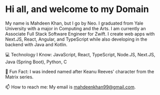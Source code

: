 # Hi all, and welcome to my Domain
My name is Mahdeen Khan, but I go by Neo. I graduated from Yale University with a major in Computing and the Arts. I am currently an Associate Full Stack Software Engineer for Zwift. I create web apps with Next.JS, React, Angular, and TypeScript while also developing in the backend with Java and Kotlin.


💻 Technology I Know: JavaScript, React, TypeScript, Node.JS, Next.JS, Java (Spring Boot), Python, C

🎥 Fun Fact: I was indeed named after Keanu Reeves' character from the Matrix series.

📫 How to reach me: My email is mahdeenkhan99@gmail.com.

<!--
**MrSuperNero/MrSuperNero** is a ✨ _special_ ✨ repository because its `README.md` (this file) appears on your GitHub profile.

Here are some ideas to get you started:

- 🔭 I’m currently working on ...
- 🌱 I’m currently learning ...
- 👯 I’m looking to collaborate on ...
- 🤔 I’m looking for help with ...
- 💬 Ask me about ...
- 📫 How to reach me: ...
- 😄 Pronouns: ...
- ⚡ Fun fact: ...
-->
